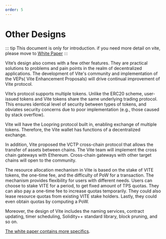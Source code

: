 ```yaml
---
order: 5
---
```

# Other Designs

::: tip
This document is only for introduction. if you need more detail on vite, please move to [White Paper](https://github.com/vitelabs/whitepaper/blob/master/vite_en.pdf)
:::

Vite’s design also comes with a few other features.  They are practical solutions to problems and pain points in the realm of decentralized applications. The development of Vite's community and implementation of the VEPs( Vite Enhancement Proposals) will drive continual improvement of Vite protocol.

Vite’s protocol supports multiple tokens. Unlike the ERC20 scheme, user-issued tokens and Vite tokens share the same underlying trading protocol.  This ensures identical level of security between types of tokens, and obviates security concerns due to poor implementation (e.g., those caused by stack overflow). 

Vite will have the Loopring protocol built in, enabling exchange of multiple tokens. Therefore, the Vite wallet has functions of a decentralized exchange.

In addition, Vite proposed the VCTP cross-chain protocol that allows the transfer of assets between chains. The Vite team will implement the cross chain gateways with Ethereum.  Cross-chain gateways with other target chains will open to the community.

The resource allocation mechanism in Vite is based on the stake of VITE tokens, the one-time fee, and the difficulty of PoW for a transaction.  The mechanism provides flexibility for users with different needs. Users can choose to stake  VITE for a period, to get fixed amount of TPS quotas. They can also pay a one-time fee to increase quotas temporarily.  They could also lease resource quotas from existing VITE stake holders.  Lastly, they could even obtain quotas by computing  a PoW.

Moreover, the design of Vite includes the naming services, contract updating, timer scheduling, Solidity++ standard library, block pruning, and so on.


[The white paper contains more specifics](https://github.com/vitelabs/whitepaper/blob/master/vite_en.pdf).
